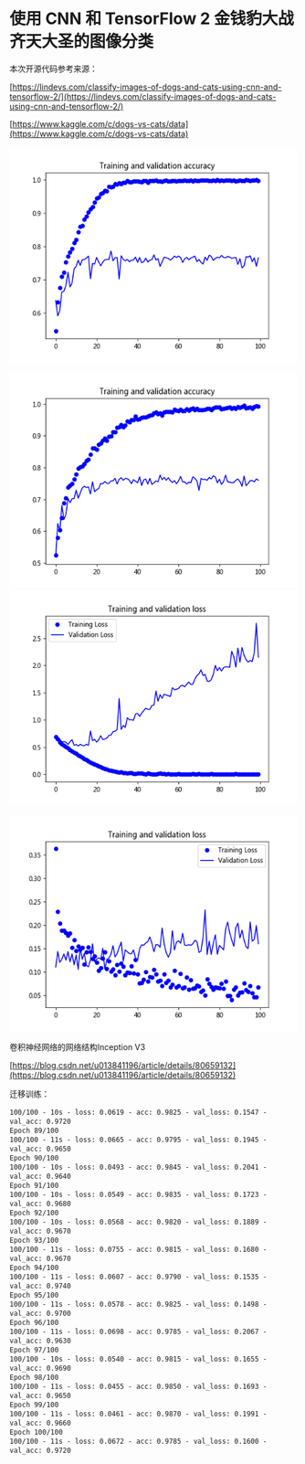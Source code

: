 # 使用 CNN 和 TensorFlow 2 金钱豹大战齐天大圣的图像分类


本次开源代码参考来源：

[https://lindevs.com/classify-images-of-dogs-and-cats-using-cnn-and-tensorflow-2/](https://lindevs.com/classify-images-of-dogs-and-cats-using-cnn-and-tensorflow-2/)

[https://www.kaggle.com/c/dogs-vs-cats/data](https://www.kaggle.com/c/dogs-vs-cats/data)



![accuracy1.png](./imgs/accuracy1.png)       

![accuracy2.png](./imgs/accuracy2.png)  ![loss1.png](./imgs/loss1.png ) 



![loss_v3.png](./imgs/loss_v3.png)
  

卷积神经网络的网络结构Inception V3

[https://blog.csdn.net/u013841196/article/details/80659132](https://blog.csdn.net/u013841196/article/details/80659132)

迁移训练：

```shell
100/100 - 10s - loss: 0.0619 - acc: 0.9825 - val_loss: 0.1547 - val_acc: 0.9720
Epoch 89/100
100/100 - 11s - loss: 0.0665 - acc: 0.9795 - val_loss: 0.1945 - val_acc: 0.9650
Epoch 90/100
100/100 - 10s - loss: 0.0493 - acc: 0.9845 - val_loss: 0.2041 - val_acc: 0.9640
Epoch 91/100
100/100 - 10s - loss: 0.0549 - acc: 0.9835 - val_loss: 0.1723 - val_acc: 0.9680
Epoch 92/100
100/100 - 10s - loss: 0.0568 - acc: 0.9820 - val_loss: 0.1889 - val_acc: 0.9670
Epoch 93/100
100/100 - 11s - loss: 0.0755 - acc: 0.9815 - val_loss: 0.1680 - val_acc: 0.9670
Epoch 94/100
100/100 - 11s - loss: 0.0607 - acc: 0.9790 - val_loss: 0.1535 - val_acc: 0.9740
Epoch 95/100
100/100 - 11s - loss: 0.0578 - acc: 0.9825 - val_loss: 0.1498 - val_acc: 0.9700
Epoch 96/100
100/100 - 11s - loss: 0.0698 - acc: 0.9785 - val_loss: 0.2067 - val_acc: 0.9630
Epoch 97/100
100/100 - 10s - loss: 0.0540 - acc: 0.9815 - val_loss: 0.1655 - val_acc: 0.9690
Epoch 98/100
100/100 - 11s - loss: 0.0455 - acc: 0.9850 - val_loss: 0.1693 - val_acc: 0.9650
Epoch 99/100
100/100 - 11s - loss: 0.0461 - acc: 0.9870 - val_loss: 0.1991 - val_acc: 0.9660
Epoch 100/100
100/100 - 11s - loss: 0.0672 - acc: 0.9785 - val_loss: 0.1600 - val_acc: 0.9720
```
